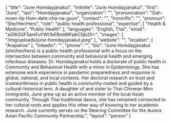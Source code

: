 {
  "title": "June Homdayjanakul",
  "linktitle": "June Homdayjanakul",
  "first": "June",
  "last": "Homdayjanakul",
  "organization": "",
  "pronunciation": "Gah-moen-tip Hom-date-cha-na-guun",
  "contact": "",
  "honorific": "",
  "pronoun": "She/Her/Hers",
  "role": "public health professional",
  "expertise": [
    "Health & Medicine",
    "Public Health"
  ],
  "languages": "English, Thai",
  "email": "aG9tZGF5amFuYWt1bEBnbWFpbC5jb20=",
  "images": [
    "/img/uploads/june-homdayjanakul.jpeg"
  ],
  "website": "",
  "location": [
    "Arapahoe"
  ],
  "linkedin": "",
  "phone": "",
  "bio": "June Homdayjanakul (she/her/hers) is a public health professional with a focus on the intersection between community and behavioral health and emerging infectious diseases. Dr. Homdayjanakul holds a doctorate of public health in Community and Behavioral Health with a minor in Epidemiology. She has extensive work experience in pandemic preparedness and response in global, national, and local contexts. Her doctoral research on trust and trustworthiness in public health is community-rooted and guided by a cultural-historical lens. A daughter of and sister to Thai-Chinese-Mon immigrants, June grew up as an active member of the local Asian community. Through Thai traditional dance, she has remained connected to her cultural roots and applies this other way of knowing to her academic research. June currently serves on the Steering Committee for the Aurora Asian Pacific Community Partnership.",
  "layout": "person"
}
